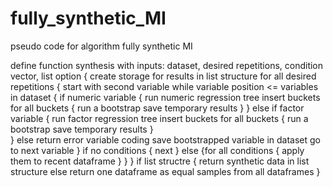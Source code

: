 # fully_synthetic_MI

pseudo code for algorithm fully synthetic MI

define function synthesis with inputs: dataset, desired repetitions, condition vector, list option {
	create storage for results in list structure
	for all desired repetitions {
		start with second variable
		while variable position  <= variables in dataset {
			if numeric variable {
				run numeric regression tree
				insert buckets
				for all buckets {
					run a bootstrap
					save temporary results
				}
			} else if factor variable {
				run factor regression tree
				insert buckets
				for all buckets {
					run a bootstrap
					save temporary results
				}	
			} else return error variable coding
			save bootstrapped variable in dataset
			go to next variable
		}
		if no conditions {
			next
		} else {for all conditions {
				apply them to recent dataframe
			}
		}
	}
	if list structre {
		return synthetic data in list structure
	else return one dataframe as equal samples from all dataframes
}
